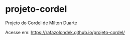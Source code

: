 # projeto-cordel
Projeto do Cordel de Milton Duarte

Acesse em: https://rafazolondek.github.io/projeto-cordel/
